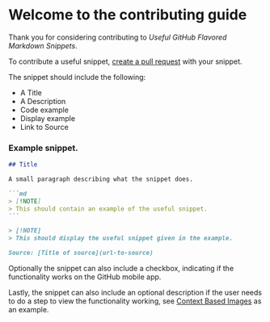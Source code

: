 # Welcome to the contributing guide

Thank you for considering contributing to *Useful GitHub Flavored Markdown Snippets*.

To contribute a useful snippet, [create a pull request] with your snippet.

The snippet should include the following:

- A Title
- A Description
- Code example
- Display example
- Link to Source

### Example snippet.

````md
## Title

A small paragraph describing what the snippet does.

```md
> [!NOTE]
> This should contain an example of the useful snippet.
```

> [!NOTE]
> This should display the useful snippet given in the example.

Source: [Title of source](url-to-source)
````

Optionally the snippet can also include a checkbox, indicating if the 
functionality works on the GitHub mobile app.

Lastly, the snippet can also include an optional description if the 
user needs to do a step to view the functionality working, see 
[Context Based Images] as an example.

[create a pull request]: https://docs.github.com/en/pull-requests/collaborating-with-pull-requests/proposing-changes-to-your-work-with-pull-requests/creating-a-pull-request
[Context Based Images]: https://github.com/thinkverse/useful-gh-markdown#context-based-images
